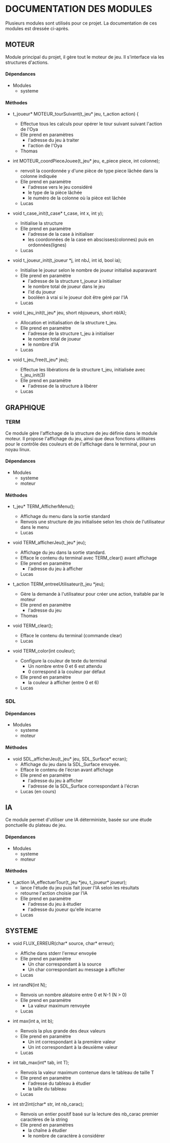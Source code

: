 # DOCUMENTATION DES MODULES
Plusieurs modules sont utilisés pour ce projet.
La documentation de ces modules est dressée ci-après.

## MOTEUR
Module principal du projet, il gère tout le moteur de jeu.
Il s'interface via les structures d'actions.

#### Dépendances
* Modules
	* systeme

#### Méthodes
* t\_joueur\* MOTEUR\_tourSuivant(t\_jeu\* jeu, t\_action action) { 
	* Effectue tous les calculs pour opérer le tour suivant suivant l'action de l'Oya
	* Elle prend en paramètres
		* l'adresse du jeu à traiter
		* l'action de l'Oya
	* Thomas

* int MOTEUR\_coordPieceJouee(t\_jeu\* jeu, e\_piece piece, int colonne); 
	* renvoit la coordonnée y d'une pièce de type piece lâchée dans la colonne indiquée
	* Elle prend en paramètre
		* l'adresse vers le jeu considéré
		* le type de la pièce lâchée
		* le numéro de la colonne où la pièce est lâchée
	* Lucas

* void t\_case\_init(t\_case\* t\_case, int x, int y);
	* Initialise la structure
	* Elle prend en paramètre
		* l'adresse de la case à initialiser
		* les coordonnées de la case en abscisses(colonnes) puis en ordonnées(lignes)
	* Lucas

* void t\_joueur\_init(t\_joueur \*j, int nbJ, int id, bool ia);
	* Initialise le joueur selon le nombre de joueur initialisé auparavant
	* Elle prend en paramètre
		* l'adresse de la structure t_joueur à initialiser
		* le nombre total de joueur dans le jeu
		* l'id du joueur
		* booléen à vrai si le joueur doit être géré par l'IA
	* Lucas

* void t\_jeu\_init(t\_jeu\* jeu, short nbjoueurs, short nbIA);
	* Allocation et initialisation de la structure t_jeu.
	* Elle prend en paramètre
		* l'adresse de la structure t_jeu à initialiser
		* le nombre total de joueur
		* le nombre d'IA  
	* Lucas

* void t\_jeu\_free(t\_jeu\* jeu);
	* Effectue les libérations de la structure t_jeu, initialisée avec t_jeu_init(3)
	* Elle prend en paramètre
		* l'adresse de la structure à libérer
	* Lucas
	

## GRAPHIQUE 
### TERM
Ce module gère l'affichage de la structure de jeu définie dans le module moteur.
Il propose l'affichage du jeu, ainsi que deux fonctions utilitaires pour le 
contrôle des couleurs et de l'affichage dans le terminal, pour un noyau linux.

#### Dépendances
* Modules
	* systeme
	* moteur

#### Méthodes
* t\_jeu\* TERM\_AfficherMenu();
	* Affichage du menu dans la sortie standard
	* Renvois une structure de jeu initialisée selon les choix de l'utilisateur dans le menu
	* Lucas

* void TERM\_afficherJeu(t\_jeu\* jeu);
	* Affichage du jeu dans la sortie standard.
	* Efface le contenu du terminal avec TERM\_clear() avant affichage   
	* Elle prend en paramètre
		* l'adresse du jeu à afficher
	* Lucas

* t\_action TERM\_entreeUtilisateur(t\_jeu \*jeu); 	
	* Gère la demande à l'utilisateur pour créer une action, traitable par le moteur
	* Elle prend en paramètre
		* l'adresse du jeu
	* Thomas

* void TERM\_clear();
	* Efface le contenu du terminal (commande clear)   
	* Lucas
    

* void TERM\_color(int couleur);
	* Configure la couleur de texte du terminal 
		* Un nombre entre 0 et 6 est attendu
		* 0 correspond à la couleur par défaut   
	* Elle prend en paramètre
		* la couleur à afficher (entre 0 et 6)
	* Lucas



### SDL
#### Dépendances
* Modules
	* systeme
	* moteur

#### Méthodes
* void SDL\_afficherJeu(t\_jeu\* jeu, SDL_Surface* ecran);
	* Affichage du jeu dans la SDL_Surface envoyée.
	* Efface le contenu de l'écran avant affichage   
	* Elle prend en paramètre
		* l'adresse du jeu à afficher
		* l'adresse de la SDL_Surface correspondant à l'écran	
	* Lucas (en cours)


## IA
Ce module permet d'utiliser une IA déterministe, basée sur une étude ponctuelle du plateau de jeu.

#### Dépendances
* Modules
	* systeme
	* moteur

#### Méthodes
* t\_action IA\_effectuerTour(t\_jeu \*jeu, t\_joueur\* joueur);
	* lance l'étude du jeu puis fait jouer l'IA selon les résultats
	* retourne l'action choisie par l'IA
	* Elle prend en paramètre
		* l'adresse du jeu à étudier
		* l'adresse du joueur qu'elle incarne
	* Lucas



## SYSTEME

* void FLUX\_ERREUR(char\* source, char\* erreur);
	* Affiche dans stderr l'erreur envoyée
	* Elle prend en paramètre
		* Un char correspondant à la source
		* Un char correspondant au message à afficher
	* Lucas

* int randN(int N);
	* Renvois un nombre aléatoire entre 0 et N-1 (N > 0)
	* Elle prend en paramètre
		* La valeur maximum renvoyée
	* Lucas

* int max(int a, int b);
	* Renvois la plus grande des deux valeurs
	* Elle prend en paramètre 
		* Un int correspondant à la première valeur
		* Un int correspondant à la deuxième valeur
	* Lucas

* int tab\_max(int\* tab, int T);
	* Renvois la valeur maximum contenue dans le tableau de taille T
	* Elle prend en paramètre
		* l'adresse du tableau à étudier
		* la taille du tableau
	* Lucas

* int str2int(char\* str, int nb\_carac);
	* Renvois un entier positif basé sur la lecture des nb\_carac premier caractères de la string
	* Elle prend en paramètres 
		* la chaîne à étudier
		* le nombre de caractère à considérer



